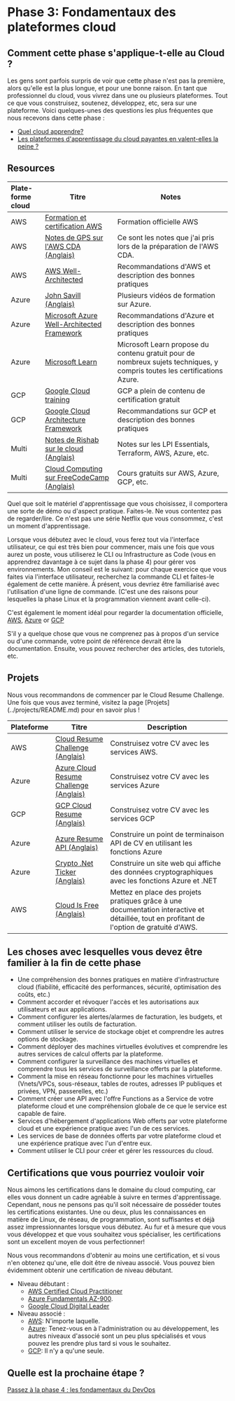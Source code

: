 # Phase 3: Fondamentaux des plateformes cloud

## Comment cette phase s'applique-t-elle au Cloud ?

Les gens sont parfois surpris de voir que cette phase n'est pas la première, alors qu'elle est la plus longue, et pour une bonne raison. En tant que professionnel du cloud, vous vivrez dans une ou plusieurs plateformes. Tout ce que vous construisez, soutenez, développez, etc, sera sur une plateforme. Voici quelques-unes des questions les plus fréquentes que nous recevons dans cette phase :

- [Quel cloud apprendre?](../more-topics/FAQ.md)
- [Les plateformes d'apprentissage du cloud payantes en valent-elles la peine ?](../more-topics/FAQ.md)


## Resources


| Plate-forme cloud | Titre  | Notes  |
|:-------------- | ------ | ------ |
AWS | [Formation et certification AWS](https://aws.amazon.com/training/)| Formation officielle AWS |
AWS | [Notes de GPS sur l'AWS CDA (Anglais)](https://1drv.ms/b/s!AlqgVriKH8xEhLtO_DCxLO3bCJEz6w?e=cMkL9n) | Ce sont les notes que j'ai pris lors de la préparation de l'AWS CDA.
AWS | [AWS Well-Architected](https://aws.amazon.com/architecture/well-architected) | Recommandations d'AWS et description des bonnes pratiques |
Azure | [John Savill (Anglais)](https://www.youtube.com/c/NTFAQGuy) | Plusieurs vidéos de formation sur Azure. |
Azure | [Microsoft Azure Well-Architected Framework](https://docs.microsoft.com/en-us/azure/architecture/framework/) | Recommandations d'Azure et description des bonnes pratiques |
Azure |[Microsoft Learn](https://docs.microsoft.com/learn/certifications/browse/) | Microsoft Learn propose du contenu gratuit pour de nombreux sujets techniques, y compris toutes les certifications Azure. |
GCP | [Google Cloud training](https://cloud.google.com/certification) | GCP a plein de contenu de certification gratuit |
GCP | [Google Cloud Architecture Framework](https://cloud.google.com/architecture/framework) | Recommandations sur GCP et description des bonnes pratiques |
Multi |[Notes de Rishab sur le cloud (Anglais)](https://notes.rishab.cloud/)| Notes sur les LPI Essentials, Terraform, AWS, Azure, etc. |
Multi |[Cloud Computing sur FreeCodeCamp (Anglais)](https://www.freecodecamp.org/news/tag/cloud-computing/) | Cours gratuits sur AWS, Azure, GCP, etc. |


Quel que soit le matériel d'apprentissage que vous choisissez, il comportera une sorte de démo ou d'aspect pratique. Faites-le. Ne vous contentez pas de regarder/lire. Ce n'est pas une série Netflix que vous consommez, c'est un moment d'apprentissage.

Lorsque vous débutez avec le cloud, vous ferez tout via l'interface utilisateur, ce qui est très bien pour commencer, mais une fois que vous aurez un poste, vous utiliserez le CLI ou Infrastructure as Code (vous en apprendrez davantage à ce sujet dans la phase 4) pour gérer vos environnements. Mon conseil est le suivant: pour chaque exercice que vous faites via l'interface utilisateur, recherchez la commande CLI et faites-le également de cette manière. À présent, vous devriez être familiarisé avec l'utilisation d'une ligne de commande. (C'est une des raisons pour lesquelles la phase Linux et la programmation viennent avant celle-ci).


C'est également le moment idéal pour regarder la documentation officielle, [AWS](https://docs.aws.amazon.com/index.html), [Azure](https://docs.microsoft.com/azure/?product=featured) or [GCP](https://cloud.google.com/docs)

S'il y a quelque chose que vous ne comprenez pas à propos d'un service ou d'une commande, votre point de référence devrait être la documentation. Ensuite, vous pouvez rechercher des articles, des tutoriels, etc.

## Projets

Nous vous recommandons de commencer par le Cloud Resume Challenge. Une fois que vous avez terminé, visitez la page [Projets] (../projects/README.md) pour en savoir plus !

Plateforme | Titre | Description |
---------|-------|-------------|
AWS | [Cloud Resume Challenge (Anglais)](https://cloudresumechallenge.dev/)| Construisez votre CV avec les services AWS.| 
Azure | [Azure Cloud Resume Challenge (Anglais)](https://youtu.be/ieYrBWmkfno)| Construisez votre CV avec les services Azure   |  
GCP | [GCP Cloud Resume (Anglais)](https://acloudguru.com/blog/engineering/cloudguruchallenge-your-resume-on-gcp) | Construisez votre CV avec les services GCP |
Azure | [Azure Resume API (Anglais)](https://github.com/rishabkumar7/AzureResumeAPI)      | Construire un point de terminaison API de CV en utilisant les fonctions Azure |
Azure | [Crypto .Net Ticker (Anglais)](https://github.com/madebygps/crypto-ticker-dotnet) | Construire un site web qui affiche des données cryptographiques avec les fonctions Azure et .NET |       
AWS | [Cloud Is Free (Anglais)](https://cloudisfree.com) | Mettez en place des projets pratiques grâce à une documentation interactive et détaillée, tout en profitant de l'option de gratuité d'AWS.


## Les choses avec lesquelles vous devez être familier à la fin de cette phase


- Une compréhension des bonnes pratiques en matière d'infrastructure cloud (fiabilité, efficacité des performances, sécurité, optimisation des coûts, etc.)
- Comment accorder et révoquer l'accès et les autorisations aux utilisateurs et aux applications.
- Comment configurer les alertes/alarmes de facturation, les budgets, et comment utiliser les outils de facturation.
- Comment utiliser le service de stockage objet et comprendre les autres options de stockage.
- Comment déployer des machines virtuelles évolutives et comprendre les autres services de calcul offerts par la plateforme.
- Comment configurer la surveillance des machines virtuelles et comprendre tous les services de surveillance offerts par la plateforme.
- Comment la mise en réseau fonctionne pour les machines virtuelles (Vnets/VPCs, sous-réseaux, tables de routes, adresses IP publiques et privées, VPN, passerelles, etc.)
- Comment créer une API avec l'offre Functions as a Service de votre plateforme cloud et une compréhension globale de ce que le service est capable de faire.
- Services d'hébergement d'applications Web offerts par votre plateforme cloud et une expérience pratique avec l'un de ces services. 
- Les services de base de données offerts par votre plateforme cloud et une expérience pratique avec l'un d'entre eux.
- Comment utiliser le CLI pour créer et gérer les ressources du cloud.

## Certifications que vous pourriez vouloir voir

Nous aimons les certifications dans le domaine du cloud computing, car elles vous donnent un cadre agréable à suivre en termes d'apprentissage. Cependant, nous ne pensons pas qu'il soit nécessaire de posséder toutes les certifications existantes. Une ou deux, plus les connaissances en matière de Linux, de réseau, de programmation, sont suffisantes et déjà assez impressionnantes lorsque vous débutez. Au fur et à mesure que vous vous développez et que vous souhaitez vous spécialiser, les certifications sont un excellent moyen de vous perfectionner! 


Nous vous recommandons d'obtenir au moins une certification, et si vous n'en obtenez qu'une, elle doit être de niveau associé. Vous pouvez bien évidemment obtenir une certification de niveau débutant.

- Niveau débutant : 
    - [AWS Certified Cloud Practitioner](https://aws.amazon.com/certification/certified-cloud-practitioner/) 
    - [Azure Fundamentals AZ-900](https://docs.microsoft.com/learn/certifications/exams/az-900).
    - [Google Cloud Digital Leader](https://cloud.google.com/certification/cloud-digital-leader)
- Niveau associé : 
    - [AWS](https://aws.amazon.com/certification/): N'importe laquelle.
    - [Azure](https://docs.microsoft.com/learn/certifications/browse/?resource_type=certification&products=azure&terms=associate): Tenez-vous en à l'administration ou au développement, les autres niveaux d'associé sont un peu plus spécialisés et vous pouvez les prendre plus tard si vous le souhaitez.
    - [GCP](https://cloud.google.com/certification/cloud-engineer): Il n'y a qu'une seule.

## Quelle est la prochaine étape ?

[Passez à la phase 4 : les fondamentaux du DevOps](../phase4/README.md)
